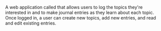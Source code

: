 A web application called that allows users to log the topics they're interested in and to make journal entries as they learn about each topic. Once logged in, a user can create new topics, add new entries, and read and edit existing entries.